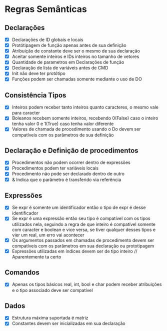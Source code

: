 
# Regras Semânticas  

## Declarações

- [x] Declarações de ID globais e locais
- [x] Protótipagem de função apenas antes de sua definição
- [x] Atribuição de constante deve ser o mesmo de sua declaração
- [x] Aceitar somente inteiros e IDs inteiros no tamanho de vetores
- [x] Quantidade de parametros em Declarações de função
- [x] Declaração de lista de variáveis antes de CMD
- [x] Init não deve ter protótipo
- [x] Funções podem ser chamadas somente mediante o uso de DO

## Consistência Tipos

- [x] Inteiros podem receber tanto inteiros quanto caracteres, o mesmo vale para caracter
- [x] Boleanos recebem somente inteiros, recebendo 0(False) caso o inteiro tenha valor 0 e 1(True) caso tenha valor diferente
- [x] Valores de chamada de procedimento usando o Do devem ser compatíveis com os parâmetros de sua definição

## Declaração e Definição de procedimentos

- [x] Procedimentos não podem ocorrer dentro de expressões
- [x] Procedimentos podem ter variáveis locais
- [x] Procedimento não pode ser declarado dentro de outro
- [x] & Indica que o parâmetro é transferido via referência

## Expressões

- [x] Se expr é somente um identificador então o tipo de expr é desse identificador
- [x] Se expr é uma expressão então seu tipo é compatível com os tipos utilizados nela, seguindo a regra de que inteiro é compatível somente com caracter e boolean e vice versa, se tiver qualquer desses tipos e vier um real, um erro vai acontecer
- [x] Os argumentos passados em chamadas de procedimento devem ser compatíveis com os parâmetros em sua declaração ou prototipagem
- [x] Expressões utilizadas em índices devem ser de tipo inteiro // Aparentemente ta certo

## Comandos

- [x] Apenas os tipos básicos real, int, bool e char podem receber atribuições e o tipo associado deve ser compatível

## Dados

- [x] Estrutura máxima suportada é matriz
- [x] Constantes devem ser inicializadas em sua declaração
